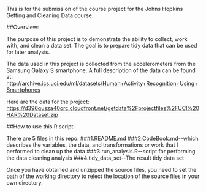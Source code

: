 This is for the submission of the course project for the Johns Hopkins Getting and Cleaning Data course.

##Overview:

The purpose of this project is to demonstrate the ability to collect, work with, and clean a data set. The goal is to prepare tidy data that can be used for later analysis. 

The data used in this project is collected from the accelerometers from the Samsung Galaxy S smartphone. A full description of the data can be found at:
http://archive.ics.uci.edu/ml/datasets/Human+Activity+Recognition+Using+Smartphones

Here are the data for the project:
https://d396qusza40orc.cloudfront.net/getdata%2Fprojectfiles%2FUCI%20HAR%20Dataset.zip

##How to use this R script:

There are 5 files in this repo:
###1.README.md
###2.CodeBook.md--which describes the variables, the data, and transformations or work that I performed to clean up the data
###3.run_analysis.R--script for performing the data cleaning analysis
###4.tidy_data_set--The result tidy data set

Once you have obtained and unzipped the source files, you need to set the path of the working directory to relect the location of the source files in your own directory.

